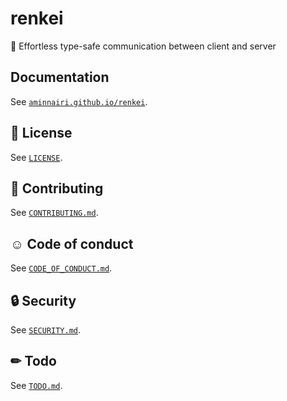 # renkei

🤝 Effortless type-safe communication between client and server

## Documentation

See [`aminnairi.github.io/renkei`](https://aminnairi.github.io/renkei).

## 📖 License

See [`LICENSE`](./LICENSE).

## 🤔 Contributing

See [`CONTRIBUTING.md`](./CONTRIBUTING.md).

## ☺ Code of conduct

See [`CODE_OF_CONDUCT.md`](./CODE_OF_CONDUCT.md).

## 🔒 Security

See [`SECURITY.md`](./SECURITY.md).

## ✏ Todo

See [`TODO.md`](./TODO.md).